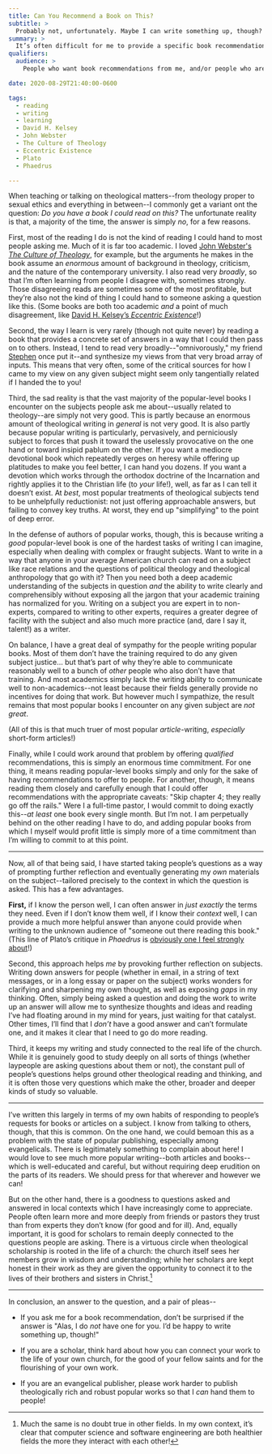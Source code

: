 ```yaml
---
title: Can You Recommend a Book on This?
subtitle: >
  Probably not, unfortunately. Maybe I can write something up, though?
summary: >
  It’s often difficult for me to provide a specific book recommendation for a given topic--because the things I read and the way I learn conspire against it. But that is not the final word on the subject.
qualifiers:
  audience: >
    People who want book recommendations from me, and/or people who are thinking about thinking and learning in general.

date: 2020-08-29T21:40:00-0600

tags:
  - reading
  - writing
  - learning
  - David H. Kelsey
  - John Webster
  - The Culture of Theology
  - Eccentric Existence
  - Plato
  - Phaedrus

---
```


When teaching or talking on theological matters--from theology proper to sexual ethics and everything in between--I commonly get a variant ont the question: <i>Do you have a book I could read on this?</i> The unfortunate reality is that, a majority of the time, the answer is simply <i>no</i>, for a few reasons.

First, most of the reading I do is not the kind of reading I could hand to most people asking me. Much of it is far too academic. I loved [John Webster's <cite>The Culture of Theology</cite>](https://v5.chriskrycho.com/topics/the-culture-of-theology), for example, but the arguments he makes in the book assume an *enormous* amount of background in theology, criticism, and the nature of the contemporary university. I also read very *broadly*, so that I’m often learning from people I disagree with, sometimes strongly. Those disagreeing reads are sometimes some of the most profitable, but they’re also not the kind of thing I could hand to someone asking a question like this. (Some books are both too academic *and* a point of much disagreement, like [David H. Kelsey’s <cite>Eccentric Existence</cite>](https://v5.chriskrycho.com/topics/eccentric-existence)!) 

Second, the way I learn is very rarely (though not quite never) by reading a book that provides a concrete set of answers in a way that I could then pass on to others. Instead, I tend to read very broadly--"omnivorously," my friend [Stephen](https://stephencarradini.com) once put it--and synthesize my views from that very broad array of inputs. This means that very often, some of the critical sources for how I came to my view on any given subject might seem only tangentially related if I handed the to you!

Third, the sad reality is that the vast majority of the popular-level books I encounter on the subjects people ask me about--usually related to theology--are simply not very good. This is partly because an enormous amount of theological writing in *general* is not very good. It is also partly because popular writing is particularly, pervasively, and perniciously subject to forces that push it toward the uselessly provocative on the one hand or toward insipid pablum on the other. If you want a mediocre devotional book which repeatedly verges on heresy while offering up platitudes to make you feel better, I can hand you dozens. If you want a devotion which works through the orthodox doctrine of the Incarnation and rightly applies it to the Christian life (to *your* life!), well, as far as I can tell it doesn’t exist. At *best*, most popular treatments of theological subjects tend to be unhelpfully reductionist: not just offering approachable answers, but failing to convey key truths. At worst, they end up "simplifying" to the point of deep error.

In the defense of authors of popular works, though, this is because writing a *good* popular-level book is one of the hardest tasks of writing I can imagine, especially when dealing with complex or fraught subjects. Want to write in a way that anyone in your average American church can read on a subject like race relations and the questions of political theology and theological anthropology that go with it? Then you need both a deep academic understanding of the subjects in question *and* the ability to write clearly and comprehensibly without exposing all the jargon that your academic training has normalized for you. Writing on a subject you are expert in to non-experts, compared to writing to other experts, requires a greater degree of facility with the subject and also much more practice (and, dare I say it, talent!) as a writer. 

On balance, I have a great deal of sympathy for the people writing popular books. Most of them don’t have the training required to do any given subject justice… but that’s part of why they’re able to communicate reasonably well to a bunch of *other* people who also don’t have that training. And most academics simply lack the writing ability to communicate well to non-academics--not least because their fields generally provide no incentives for doing that work. But however much I sympathize, the result remains that most popular books I encounter on any given subject are *not great*.

(All of this is that much truer of most popular *article*-writing, *especially* short-form articles!)

Finally, while I could work around that problem by offering *qualified* recommendations, this is simply an enormous time commitment. For one thing, it means reading popular-level books simply and only for the sake of having recommendations to offer to people. For another, though, it means reading them closely and carefully enough that I could offer recommendations with the appropriate caveats: "Skip chapter 4; they really go off the rails." Were I a full-time pastor, I would commit to doing exactly this--*at least* one book every single month. But I’m not. I am perpetually behind on the other reading I have to do, and adding popular books from which I myself would profit little is simply more of a time commitment than I’m willing to commit to at this point.

---- 

Now, all of that being said, I have started taking people’s questions as a way of prompting further reflection and eventually generating my *own* materials on the subject--tailored precisely to the context in which the question is asked. This has a few advantages.

**First,** if I know the person well, I can often answer in *just exactly* the terms they need. Even if I don’t know them well, if I know their *context* well, I can provide a much more helpful answer than anyone could provide when writing to the unknown audience of "someone out there reading this book." (This line of Plato’s critique in <cite>Phaedrus</cite> is [obviously one I feel strongly about](https://v4.chriskrycho.com/2018/assumed-audiences.html "Assumed Audiences")!)

Second, this approach helps *me* by provoking further reflection on subjects. Writing down answers for people (whether in email, in a string of text messages, or in a long essay or paper on the subject) works wonders for clarifying and sharpening my own thought, as well as exposing *gaps* in my thinking. Often, simply being asked a question and doing the work to write up an answer will allow me to synthesize thoughts and ideas and reading I’ve had floating around in my mind for years, just waiting for that catalyst. Other times, I’ll find that I *don’t* have a good answer and can’t formulate one, and it makes it clear that I need to go do more reading.

Third, it keeps my writing and study connected to the real life of the church. While it is genuinely good to study deeply on all sorts of things (whether laypeople are asking questions about them or not), the constant pull of people’s questions helps ground other theological reading and thinking, and it is often those very questions which make the other, broader and deeper kinds of study so valuable.

---- 

I’ve written this largely in terms of my own habits of responding to people’s requests for books or articles on a subject. I know from talking to others, though, that this is common. On the one hand, we could bemoan this as a problem with the state of popular publishing, especially among evangelicals. There is legitimately something to complain about here! I would love to see much more popular writing--both articles and books--which is well-educated and careful, but without requiring deep erudition on the parts of its readers. We should press for that wherever and however we can!

But on the other hand, there is a goodness to questions asked and answered in local contexts which I have increasingly come to appreciate. People often learn more and more deeply from friends or pastors they trust than from experts they don’t know (for good and for ill). And, equally important, it is good for scholars to remain deeply connected to the questions people are asking. There is a virtuous circle when theological scholarship is rooted in the life of a church: the church itself sees her members grow in wisdom and understanding; while her scholars are kept honest in their work as they are given the opportunity to connect it to the lives of their brothers and sisters in Christ.[^1]

---- 

In conclusion, an answer to the question, and a pair of pleas--

- If you ask me for a book recommendation, don’t be surprised if the answer is "Alas, I do *not* have one for you. I’d be happy to write something up, though!"

- If you are a scholar, think hard about how you can connect your work to the life of your own church, for the good of your fellow saints and for the flourishing of your own work.

- If you are an evangelical publisher, please work harder to publish theologically rich and robust popular works so that I *can* hand them to people!



[^1]: Much the same is no doubt true in other fields. In my own context, it’s clear that computer science and software engineering are both healthier fields the more they interact with each other!